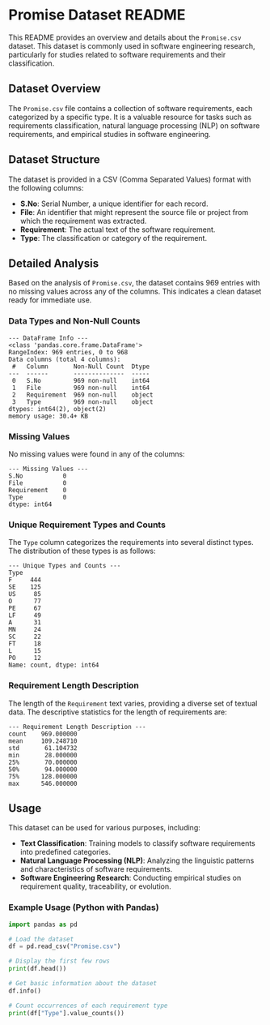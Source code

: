 # Promise Dataset README

This README provides an overview and details about the `Promise.csv` dataset. This dataset is commonly used in software engineering research, particularly for studies related to software requirements and their classification.

## Dataset Overview

The `Promise.csv` file contains a collection of software requirements, each categorized by a specific type. It is a valuable resource for tasks such as requirements classification, natural language processing (NLP) on software requirements, and empirical studies in software engineering.

## Dataset Structure

The dataset is provided in a CSV (Comma Separated Values) format with the following columns:

- **S.No**: Serial Number, a unique identifier for each record.
- **File**: An identifier that might represent the source file or project from which the requirement was extracted.
- **Requirement**: The actual text of the software requirement.
- **Type**: The classification or category of the requirement.




## Detailed Analysis

Based on the analysis of `Promise.csv`, the dataset contains 969 entries with no missing values across any of the columns. This indicates a clean dataset ready for immediate use.

### Data Types and Non-Null Counts

```
--- DataFrame Info ---
<class 'pandas.core.frame.DataFrame'>
RangeIndex: 969 entries, 0 to 968
Data columns (total 4 columns):
 #   Column       Non-Null Count  Dtype 
---  ------       --------------  ----- 
 0   S.No         969 non-null    int64 
 1   File         969 non-null    int64 
 2   Requirement  969 non-null    object
 3   Type         969 non-null    object
dtypes: int64(2), object(2)
memory usage: 30.4+ KB
```

### Missing Values

No missing values were found in any of the columns:

```
--- Missing Values ---
S.No           0
File           0
Requirement    0
Type           0
dtype: int64
```

### Unique Requirement Types and Counts

The `Type` column categorizes the requirements into several distinct types. The distribution of these types is as follows:

```
--- Unique Types and Counts ---
Type
F     444
SE    125
US     85
O      77
PE     67
LF     49
A      31
MN     24
SC     22
FT     18
L      15
PO     12
Name: count, dtype: int64
```

### Requirement Length Description

The length of the `Requirement` text varies, providing a diverse set of textual data. The descriptive statistics for the length of requirements are:

```
--- Requirement Length Description ---
count    969.000000
mean     109.248710
std       61.104732
min       28.000000
25%       70.000000
50%       94.000000
75%      128.000000
max      546.000000
```

## Usage

This dataset can be used for various purposes, including:

- **Text Classification**: Training models to classify software requirements into predefined categories.
- **Natural Language Processing (NLP)**: Analyzing the linguistic patterns and characteristics of software requirements.
- **Software Engineering Research**: Conducting empirical studies on requirement quality, traceability, or evolution.

### Example Usage (Python with Pandas)

```python
import pandas as pd

# Load the dataset
df = pd.read_csv("Promise.csv")

# Display the first few rows
print(df.head())

# Get basic information about the dataset
df.info()

# Count occurrences of each requirement type
print(df["Type"].value_counts())
```


